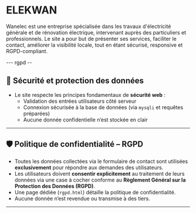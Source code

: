 # ELEKWAN
Wanelec est une entreprise spécialisée dans les travaux d'électricité générale et de rénovation électrique, intervenant auprès des particuliers et professionnels. Le site a pour but de présenter ses services, faciliter le contact, améliorer la visibilité locale, tout en étant sécurisé, responsive et RGPD-compliant.


--- rgpd -- 

## 🔐 Sécurité et protection des données

- Le site respecte les principes fondamentaux de **sécurité web** :
  - Validation des entrées utilisateurs côté serveur
  - Connexion sécurisée à la base de données (via `mysqli` et requêtes préparées)
  - Aucune donnée confidentielle n’est stockée en clair

---

## 🛡️ Politique de confidentialité – RGPD

- Toutes les données collectées via le formulaire de contact sont utilisées **exclusivement** pour répondre aux demandes des utilisateurs.
- Les utilisateurs doivent **consentir explicitement** au traitement de leurs données via une case à cocher conforme au **Règlement Général sur la Protection des Données (RGPD)**.
- Une page dédiée (`rgpd.html`) détaille la politique de confidentialité.
- Aucune donnée n’est revendue ou transmise à des tiers.

---